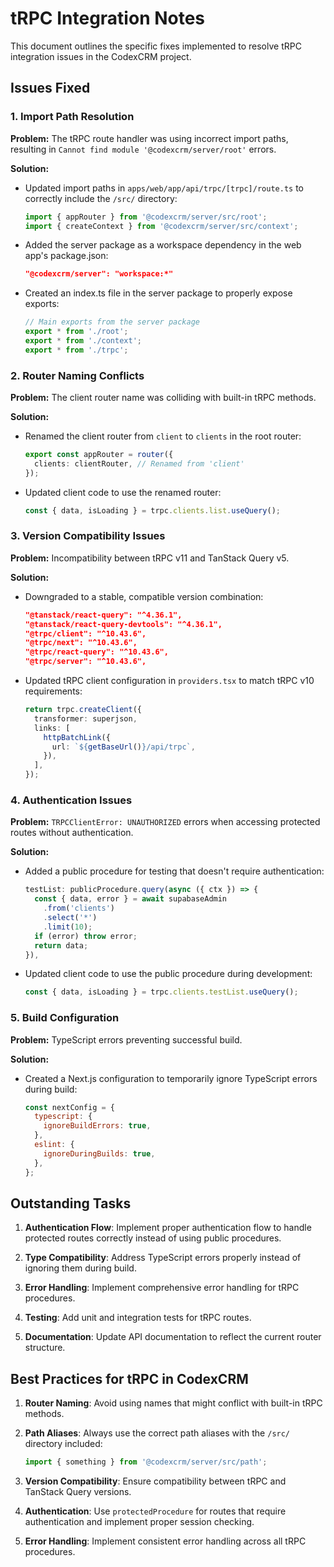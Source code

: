 # tRPC Integration Notes

This document outlines the specific fixes implemented to resolve tRPC integration issues in the CodexCRM project.

## Issues Fixed

### 1. Import Path Resolution

**Problem:** The tRPC route handler was using incorrect import paths, resulting in `Cannot find module '@codexcrm/server/root'` errors.

**Solution:**
- Updated import paths in `apps/web/app/api/trpc/[trpc]/route.ts` to correctly include the `/src/` directory:
  ```typescript
  import { appRouter } from '@codexcrm/server/src/root';
  import { createContext } from '@codexcrm/server/src/context';
  ```
- Added the server package as a workspace dependency in the web app's package.json:
  ```json
  "@codexcrm/server": "workspace:*"
  ```
- Created an index.ts file in the server package to properly expose exports:
  ```typescript
  // Main exports from the server package
  export * from './root';
  export * from './context';
  export * from './trpc';
  ```

### 2. Router Naming Conflicts

**Problem:** The client router name was colliding with built-in tRPC methods.

**Solution:**
- Renamed the client router from `client` to `clients` in the root router:
  ```typescript
  export const appRouter = router({
    clients: clientRouter, // Renamed from 'client'
  });
  ```
- Updated client code to use the renamed router:
  ```typescript
  const { data, isLoading } = trpc.clients.list.useQuery();
  ```

### 3. Version Compatibility Issues

**Problem:** Incompatibility between tRPC v11 and TanStack Query v5.

**Solution:**
- Downgraded to a stable, compatible version combination:
  ```json
  "@tanstack/react-query": "^4.36.1",
  "@tanstack/react-query-devtools": "^4.36.1",
  "@trpc/client": "^10.43.6",
  "@trpc/next": "^10.43.6",
  "@trpc/react-query": "^10.43.6",
  "@trpc/server": "^10.43.6",
  ```
- Updated tRPC client configuration in `providers.tsx` to match tRPC v10 requirements:
  ```typescript
  return trpc.createClient({
    transformer: superjson,
    links: [
      httpBatchLink({
        url: `${getBaseUrl()}/api/trpc`,
      }),
    ],
  });
  ```

### 4. Authentication Issues

**Problem:** `TRPCClientError: UNAUTHORIZED` errors when accessing protected routes without authentication.

**Solution:**
- Added a public procedure for testing that doesn't require authentication:
  ```typescript
  testList: publicProcedure.query(async ({ ctx }) => {
    const { data, error } = await supabaseAdmin
      .from('clients')
      .select('*')
      .limit(10);
    if (error) throw error;
    return data;
  }),
  ```
- Updated client code to use the public procedure during development:
  ```typescript
  const { data, isLoading } = trpc.clients.testList.useQuery();
  ```

### 5. Build Configuration

**Problem:** TypeScript errors preventing successful build.

**Solution:**
- Created a Next.js configuration to temporarily ignore TypeScript errors during build:
  ```javascript
  const nextConfig = {
    typescript: {
      ignoreBuildErrors: true,
    },
    eslint: {
      ignoreDuringBuilds: true,
    },
  };
  ```

## Outstanding Tasks

1. **Authentication Flow**: Implement proper authentication flow to handle protected routes correctly instead of using public procedures.

2. **Type Compatibility**: Address TypeScript errors properly instead of ignoring them during build.

3. **Error Handling**: Implement comprehensive error handling for tRPC procedures.

4. **Testing**: Add unit and integration tests for tRPC routes.

5. **Documentation**: Update API documentation to reflect the current router structure.

## Best Practices for tRPC in CodexCRM

1. **Router Naming**: Avoid using names that might conflict with built-in tRPC methods.

2. **Path Aliases**: Always use the correct path aliases with the `/src/` directory included:
   ```typescript
   import { something } from '@codexcrm/server/src/path';
   ```

3. **Version Compatibility**: Ensure compatibility between tRPC and TanStack Query versions.

4. **Authentication**: Use `protectedProcedure` for routes that require authentication and implement proper session checking.

5. **Error Handling**: Implement consistent error handling across all tRPC procedures.
